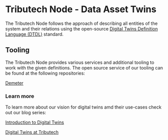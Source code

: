 # Tributech Node - Data Asset Twins

The Tributech Node follows the approach of describing all entities of the system and their relations using the open-source [Digital Twins Definition Language (DTDL)](https://github.com/Azure/opendigitaltwins-dtdl/blob/master/DTDL/v2/dtdlv2.md) standard.

## Tooling

The Tributech Node provides various services and additional tooling to work with the given definitions. The open source service of our tooling can be found at the following repositories:

[Demeter](https://github.com/tributech-solutions/tributech-demeter)


### Learn more

To learn more about our vision for digital twins amd their use-cases check out our blog series:

[Introduction to Digital Twins](https://www.tributech.io/blog/introduction-digital-twins)

[Digital Twins at Tributech](https://www.tributech.io/blog/digital-twins-at-tributech)
